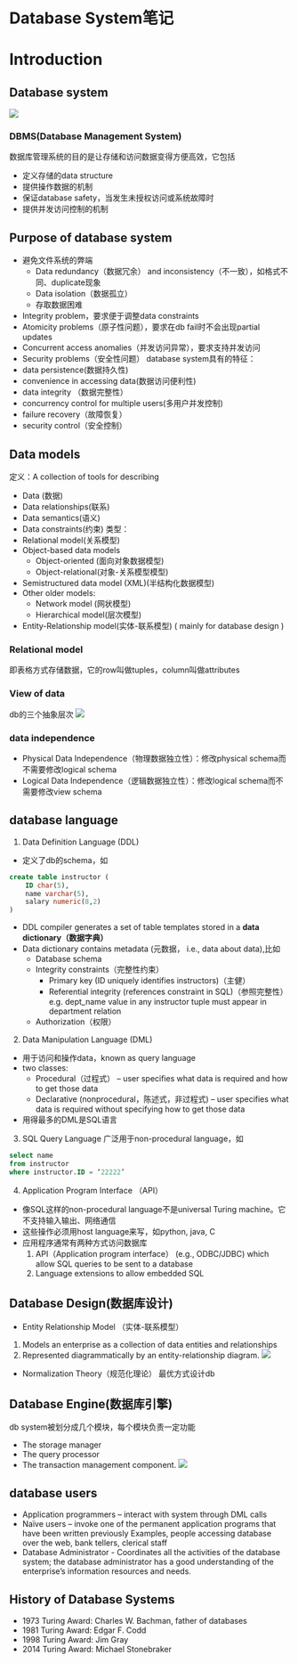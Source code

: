 # Database System笔记
# Introduction
## Database system
![](DB_pics/DBMS.png)
### DBMS(Database Management System)
数据库管理系统的目的是让存储和访问数据变得方便高效，它包括
+ 定义存储的data structure
+ 提供操作数据的机制
+ 保证database safety，当发生未授权访问或系统故障时
+ 提供并发访问控制的机制

## Purpose of database system
+ 避免文件系统的弊端
    + Data redundancy（数据冗余） and inconsistency（不一致），如格式不同、duplicate现象
    + Data isolation（数据孤立）
    + 存取数据困难
+ Integrity problem，要求便于调整data constraints
+ Atomicity problems（原子性问题），要求在db fail时不会出现partial updates
+ Concurrent access anomalies（并发访问异常），要求支持并发访问
+ Security problems（安全性问题）
database system具有的特征：
+ data persistence(数据持久性)
+ convenience in accessing data(数据访问便利性)
+ data integrity （数据完整性）
+ concurrency control for multiple users(多用户并发控制)
+ failure recovery（故障恢复） 
+ security  control（安全控制）

## Data models
定义：A collection of tools for describing 
+ Data (数据)
+ Data relationships(联系)
+ Data semantics(语义)
+ Data constraints(约束)
类型：
+ Relational model(关系模型)
+ Object-based data models 
    + Object-oriented  (面向对象数据模型)
    + Object-relational(对象-关系模型模型)
+ Semistructured data model  (XML)(半结构化数据模型)
+ Other older models:
    + Network model  (网状模型)
    + Hierarchical model(层次模型)
+ Entity-Relationship model(实体-联系模型) ( mainly for database design )
### Relational model
即表格方式存储数据，它的row叫做tuples，column叫做attributes
### View of data
db的三个抽象层次
![](DB_pics/schema.png)
### data independence
+ Physical Data Independence（物理数据独立性）：修改physical schema而不需要修改logical schema
+ Logical Data Independence（逻辑数据独立性）：修改logical schema而不需要修改view schema
## database language
1. Data Definition Language (DDL) 
+ 定义了db的schema，如

```sql
create table instructor (
    ID char(5),
    name varchar(5),
    salary numeric(8,2)
)
```

+ DDL compiler generates a set of table templates stored in a **data dictionary（数据字典）**
+ Data dictionary contains metadata (元数据， i.e., data about data),比如
    + Database schema 
    + Integrity constraints（完整性约束）
        + Primary key (ID uniquely identifies instructors)（主健）
        + Referential integrity (references constraint in SQL)（参照完整性）
        e.g. dept_name value in any instructor tuple must appear in department relation
    + Authorization（权限）
2. Data Manipulation Language (DML) 
+ 用于访问和操作data，known as query language
+ two classes: 
    + Procedural（过程式） – user specifies what data is required and how to get those data 
    + Declarative (nonprocedural，陈述式，非过程式) – user specifies what data is required without specifying how to get those data
+ 用得最多的DML是SQL语言
3. SQL Query Language
广泛用于non-procedural language，如

```sql
select name
from instructor
where instructor.ID = ‘22222’
```

4. Application Program Interface （API）
+ 像SQL这样的non-procedural language不是universal Turing machine。它不支持输入输出、网络通信
+ 这些操作必须用host language来写，如python, java, C
+ 应用程序通常有两种方式访问数据库
    1. API（Application program interface） (e.g., ODBC/JDBC) which allow SQL queries to be sent to a database
    2. Language extensions to allow embedded SQL

## Database Design(数据库设计) 
+ Entity Relationship Model （实体-联系模型）   
1. Models an enterprise as a collection of data entities and relationships
2. Represented diagrammatically by an entity-relationship diagram.
![](DB_pics/ERmodel.png)
+ Normalization Theory（规范化理论） 
最优方式设计db

## Database Engine(数据库引擎)
db system被划分成几个模块，每个模块负责一定功能
+ The storage manager
+ The  query processor  
+ The transaction management component.
![](DB_pics/engine.png)

## database users
+ Application programmers – interact with system through DML calls
+ Naïve users – invoke one of the permanent application programs that have been written previously Examples, people accessing database over the web, bank tellers, clerical staff
+ Database Administrator - Coordinates all the activities of the database system; the database administrator has a good understanding of the enterprise’s information resources and needs.

## History of Database Systems
+ 1973 Turing Award: Charles W. Bachman, father of databases
+ 1981 Turing Award: Edgar F. Codd
+ 1998 Turing Award: Jim Gray
+ 2014 Turing Award: Michael Stonebraker
